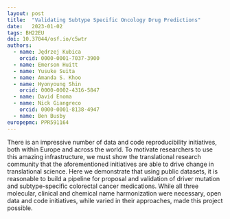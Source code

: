 ```yaml
---
layout: post
title:  "Validating Subtype Specific Oncology Drug Predictions"
date:   2023-01-02
tags: BH22EU
doi: 10.37044/osf.io/c5wtr
authors:
  - name: Jędrzej Kubica
    orcid: 0000-0001-7037-3900
  - name: Emerson Huitt
  - name: Yusuke Suita
  - name: Amanda S. Khoo
  - name: Hyonyoung Shin
    orcid: 0000-0002-4316-5847
  - name: David Enoma
  - name: Nick Giangreco
    orcid: 0000-0001-8138-4947
  - name: Ben Busby
europepmc: PPR591164
---
```


There is an impressive number of data and code reproducibility initiatives, both within Europe and across the world. To motivate researchers to use this amazing infrastructure, we must show the translational research community that the aforementioned initiatives are able to drive change in translational science. Here we demonstrate that using public datasets, it is reasonable to build a pipeline for proposal and validation of driver mutation and subtype-specific colorectal cancer medications. While all three molecular, clinical and chemical name harmonization were necessary, open data and code initiatives, while varied in their approaches, made this project possible.

